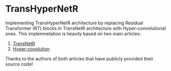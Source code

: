 # TransHyperNetR
Implementing TransHyperNetR architecture by replacing Residual Transformer (RT) blocks in TransNetR architecture with Hyper-convolutional ones. This implemnetation is heavily based on two main articles: 
1) [TransNetR](https://arxiv.org/abs/2303.07428)
2) [Hyper-covolution](https://arxiv.org/abs/2105.10559)

Thanks to the authors of both articles that have publicly provided their source code!
